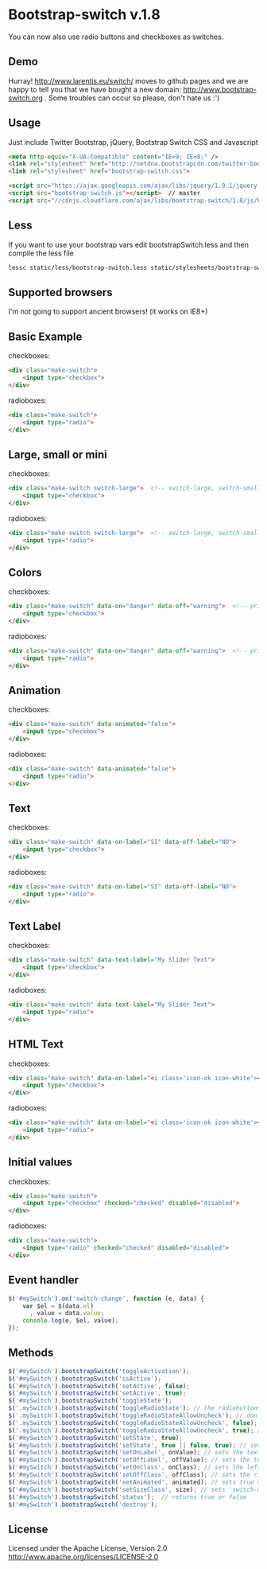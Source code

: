 Bootstrap-switch v.1.8
========================

You can now also use radio buttons and checkboxes as switches.


Demo
----
Hurray! http://www.larentis.eu/switch/ moves to github pages and we are happy to tell you that we have bought a new domain: http://www.bootstrap-switch.org . Some troubles can occur so please, don't hate us :')


Usage
-----
Just include Twitter Bootstrap, jQuery, Bootstrap Switch CSS and Javascript
``` html
<meta http-equiv="X-UA-Compatible" content="IE=9; IE=8;" />
<link rel="stylesheet" href="http://netdna.bootstrapcdn.com/twitter-bootstrap/2.3.2/css/bootstrap-combined.min.css">
<link rel="stylesheet" href="bootstrap-switch.css">

<script src="https://ajax.googleapis.com/ajax/libs/jquery/1.9.1/jquery.min.js"></script>
<script src="bootstrap-switch.js"></script>  // master
<script src="//cdnjs.cloudflare.com/ajax/libs/bootstrap-switch/1.8/js/bootstrap-switch.min.js">  // from cdnjs.com
```

Less
----
If you want to use your bootstrap vars edit bootstrapSwitch.less and then compile the less file
``` bash
lessc static/less/bootstrap-switch.less static/stylesheets/bootstrap-switch.css
```

Supported browsers
------------------
I'm not going to support ancient browsers! (it works on IE8+)

Basic Example
-------------
checkboxes:

``` html
<div class="make-switch">
    <input type="checkbox">
</div>
```

radioboxes:

``` html
<div class="make-switch">
    <input type="radio">
</div>
```


Large, small or mini
--------------------
checkboxes:

``` html
<div class="make-switch switch-large">  <!-- switch-large, switch-small or switch-mini -->
    <input type="checkbox">
</div>
```

radioboxes:

``` html
<div class="make-switch switch-large">  <!-- switch-large, switch-small or switch-mini -->
    <input type="radio">
</div>
```


Colors
------
checkboxes:

``` html
<div class="make-switch" data-on="danger" data-off="warning">  <!-- primary, info, success, warning, danger and default -->
    <input type="checkbox">
</div>
```

radioboxes:

``` html
<div class="make-switch" data-on="danger" data-off="warning">  <!-- primary, info, success, warning, danger and default -->
    <input type="radio">
</div>
```


Animation
---------
checkboxes:

``` html
<div class="make-switch" data-animated="false">
    <input type="checkbox">
</div>
```

radioboxes:

``` html
<div class="make-switch" data-animated="false">
    <input type="radio">
</div>
```


Text
-----
checkboxes:

``` html
<div class="make-switch" data-on-label="SI" data-off-label="NO">
    <input type="checkbox">
</div>
```

radioboxes:

``` html
<div class="make-switch" data-on-label="SI" data-off-label="NO">
    <input type="radio">
</div>
```


Text Label
----------
checkboxes:

``` html
<div class="make-switch" data-text-label="My Slider Text">
    <input type="checkbox">
</div>
```

radioboxes:

``` html
<div class="make-switch" data-text-label="My Slider Text">
    <input type="radio">
</div>
```


HTML Text
----------
checkboxes:

``` html
<div class="make-switch" data-on-label="<i class='icon-ok icon-white'></i>" data-off-label="<i class='icon-remove'></i>">
    <input type="checkbox">
</div>
```

radioboxes:

``` html
<div class="make-switch" data-on-label="<i class='icon-ok icon-white'></i>" data-off-label="<i class='icon-remove'></i>">
    <input type="radio">
</div>
```


Initial values
--------------
checkboxes:

``` html
<div class="make-switch">
    <input type="checkbox" checked="checked" disabled="disabled">
</div>
```
radioboxes:


``` html
<div class="make-switch">
    <input type="radio" checked="checked" disabled="disabled">
</div>
```


Event handler
-------------
``` javascript
$('#mySwitch').on('switch-change', function (e, data) {
    var $el = $(data.el)
      , value = data.value;
    console.log(e, $el, value);
});
```

Methods
-------
``` javascript
$('#mySwitch').bootstrapSwitch('toggleActivation');
$('#mySwitch').bootstrapSwitch('isActive');
$('#mySwitch').bootstrapSwitch('setActive', false);
$('#mySwitch').bootstrapSwitch('setActive', true);
$('#mySwitch').bootstrapSwitch('toggleState');
$('.mySwitch').bootstrapSwitch('toggleRadioState'); // the radiobuttons need a class not a ID, don't allow uncheck radio switch
$('.mySwitch').bootstrapSwitch('toggleRadioStateAllowUncheck'); // don't allow uncheck radio switch
$('.mySwitch').bootstrapSwitch('toggleRadioStateAllowUncheck', false); // don't allow uncheck radio switch
$('.mySwitch').bootstrapSwitch('toggleRadioStateAllowUncheck', true); // allow uncheck radio switch
$('#mySwitch').bootstrapSwitch('setState', true);
$('#mySwitch').bootstrapSwitch('setState', true || false, true); // sets the state without getting the switch-change event
$('#mySwitch').bootstrapSwitch('setOnLabel', onValue); // sets the text of the "on" label
$('#mySwitch').bootstrapSwitch('setOffLabel', offValue); // sets the text of the "off" label
$('#mySwitch').bootstrapSwitch('setOnClass', onClass); // sets the left color class
$('#mySwitch').bootstrapSwitch('setOffClass', offClass); // sets the right color class
$('#mySwitch').bootstrapSwitch('setAnimated', animated); // sets true or false for animation
$('#mySwitch').bootstrapSwitch('setSizeClass', size); // sets 'switch-mini', 'switch-small' or 'switch-large'
$('#mySwitch').bootstrapSwitch('status');  // returns true or false
$('#mySwitch').bootstrapSwitch('destroy');
```

License
-------
Licensed under the Apache License, Version 2.0
http://www.apache.org/licenses/LICENSE-2.0
